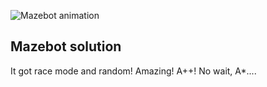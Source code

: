 ![Mazebot animation](https://user-images.githubusercontent.com/212941/59631813-9ad09f80-90fd-11e9-8556-810c48531558.gif)

## Mazebot solution
It got race mode and random! Amazing! A++! No wait, A*....

